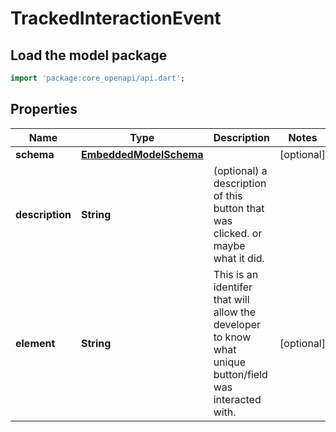 # TrackedInteractionEvent

## Load the model package
```dart
import 'package:core_openapi/api.dart';
```

## Properties
Name | Type | Description | Notes
------------ | ------------- | ------------- | -------------
**schema** | [**EmbeddedModelSchema**](EmbeddedModelSchema) |  | [optional] 
**description** | **String** | (optional) a description of this button that was clicked. or maybe what it did. | 
**element** | **String** | This is an identifer that will allow the developer to know what unique button/field was interacted with. | [optional] 




